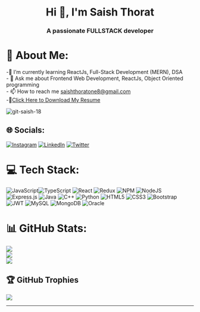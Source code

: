 <h1 align="center">Hi 👋, I'm Saish Thorat</h1>
<h3 align="center">A passionate FULLSTACK developer </h3>

# 💫 About Me:
-🌱 I’m currently learning ReactJs, Full-Stack Development (MERN), DSA<br>- 💬 Ask me about Frontend Web Development, ReactJs, Object Oriented programming<br>- 📫 How to reach me saishthoratone8@gmail.com<br>-📄[Click Here to Download My Resume](https://drive.google.com/file/d/1FhRt_7WvIqX8AWpYgYrpt0W80KiN_Kum/view?usp=sharing) <br>

<p align="left"> <img src="https://komarev.com/ghpvc/?username=git-saish-18&label=Profile%20views&color=0e75b6&style=flat" alt="git-saish-18" /> </p>

## 🌐 Socials:
[![Instagram](https://img.shields.io/badge/Instagram-%23E4405F.svg?logo=Instagram&logoColor=white)](https://instagram.com/saishthorat_18) [![LinkedIn](https://img.shields.io/badge/LinkedIn-%230077B5.svg?logo=linkedin&logoColor=white)](https://linkedin.com/in/saish-thorat) [![Twitter](https://img.shields.io/badge/Twitter-%231DA1F2.svg?logo=Twitter&logoColor=white)](https://twitter.com/saish_thorat_18) 

# 💻 Tech Stack:
![JavaScript](https://img.shields.io/badge/javascript-%23323330.svg?style=plastic&logo=javascript&logoColor=%23F7DF1E)![TypeScript](https://img.shields.io/badge/typescript-%23323330.svg?style=plastic&logo=typescript&logoColor=%23F7DF1E) ![React](https://img.shields.io/badge/react-%2320232a.svg?style=plastic&logo=react&logoColor=%2361DAFB) ![Redux](https://img.shields.io/badge/redux-%23593d88.svg?style=plastic&logo=redux&logoColor=white) ![NPM](https://img.shields.io/badge/NPM-%23000000.svg?style=plastic&logo=npm&logoColor=white) ![NodeJS](https://img.shields.io/badge/node.js-6DA55F?style=plastic&logo=node.js&logoColor=white) ![Express.js](https://img.shields.io/badge/express.js-%23404d59.svg?style=plastic&logo=express&logoColor=%2361DAFB) ![Java](https://img.shields.io/badge/java-%23ED8B00.svg?style=plastic&logo=java&logoColor=white) ![C++](https://img.shields.io/badge/c++-%2300599C.svg?style=plastic&logo=c%2B%2B&logoColor=white) ![Python](https://img.shields.io/badge/python-3670A0?style=plastic&logo=python&logoColor=ffdd54) ![HTML5](https://img.shields.io/badge/html5-%23E34F26.svg?style=plastic&logo=html5&logoColor=white) ![CSS3](https://img.shields.io/badge/css3-%231572B6.svg?style=plastic&logo=css3&logoColor=white) ![Bootstrap](https://img.shields.io/badge/bootstrap-%23563D7C.svg?style=plastic&logo=bootstrap&logoColor=white) ![JWT](https://img.shields.io/badge/JWT-black?style=plastic&logo=JSON%20web%20tokens) ![MySQL](https://img.shields.io/badge/mysql-%2300f.svg?style=plastic&logo=mysql&logoColor=white) ![MongoDB](https://img.shields.io/badge/MongoDB-%234ea94b.svg?style=plastic&logo=mongodb&logoColor=white) ![Oracle](https://img.shields.io/badge/Oracle-F80000?style=plastic&logo=oracle&logoColor=white)
# 📊 GitHub Stats:
![](https://github-readme-stats.vercel.app/api?username=git-saish-18&theme=radical&hide_border=false&include_all_commits=true&count_private=false)<br/>
![](https://github-readme-streak-stats.herokuapp.com/?user=git-saish-18&theme=radical&hide_border=false)<br/>
![](https://github-readme-stats.vercel.app/api/top-langs/?username=git-saish-18&theme=radical&hide_border=false&include_all_commits=true&count_private=false&layout=compact)

## 🏆 GitHub Trophies
![](https://github-profile-trophy.vercel.app/?username=git-saish-18&theme=radical&no-frame=false&no-bg=true&margin-w=4)

---
<!-- Proudly created with GPRM ( https://gprm.itsvg.in ) -->
